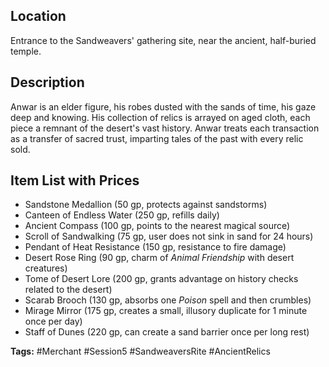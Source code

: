 ## Location
Entrance to the Sandweavers' gathering site, near the ancient, half-buried temple.

## Description
Anwar is an elder figure, his robes dusted with the sands of time, his gaze deep and knowing. His collection of relics is arrayed on aged cloth, each piece a remnant of the desert's vast history. Anwar treats each transaction as a transfer of sacred trust, imparting tales of the past with every relic sold.

## Item List with Prices
- Sandstone Medallion (50 gp, protects against sandstorms)
- Canteen of Endless Water (250 gp, refills daily)
- Ancient Compass (100 gp, points to the nearest magical source)
- Scroll of Sandwalking (75 gp, user does not sink in sand for 24 hours)
- Pendant of Heat Resistance (150 gp, resistance to fire damage)
- Desert Rose Ring (90 gp, charm of *Animal Friendship* with desert creatures)
- Tome of Desert Lore (200 gp, grants advantage on history checks related to the desert)
- Scarab Brooch (130 gp, absorbs one *Poison* spell and then crumbles)
- Mirage Mirror (175 gp, creates a small, illusory duplicate for 1 minute once per day)
- Staff of Dunes (220 gp, can create a sand barrier once per long rest)

**Tags:** #Merchant #Session5 #SandweaversRite #AncientRelics
